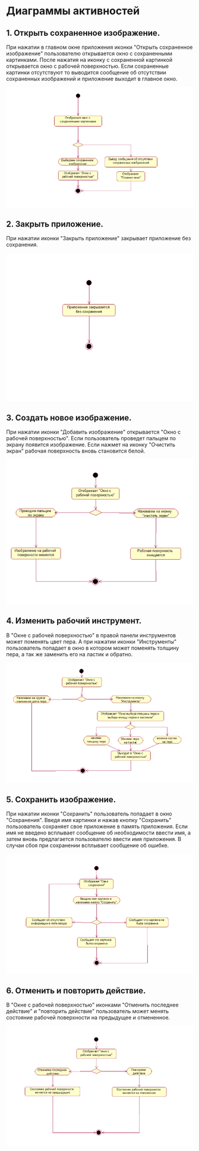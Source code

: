 # Диаграммы активностей
## 1. Открыть сохраненное изображение.
При нажатии в главном окне приложения иконки "Открыть сохраненное изображение" пользователю открывается окно с сохраненными картинками. После нажатия на иконку с сохраненной картинкой открывается окно с рабочей поверхностью. Если сохраненные картинки отсутствуют то выводится сообщение об отсутствии сохраненных изображений и приложение выходит в главное окно.

![](diagramsImg/ActivityDownload.png)

## 2. Закрыть приложение.
При нажатии иконки "Закрыть приложение" закрывает приложение без сохранения.

![](diagramsImg/ActivityClose.png)

## 3. Создать новое изображение.
При нажатии иконки "Добавить изображение" открывается "Окно с рабочей поверхностью". Если пользователь проведет пальцем по экрану появится изображение. Если нажмет на иконку "Очистить экран" рабочая поверхность вновь становится белой.

![](diagramsImg/ActivityNewImg.png)

## 4. Изменить рабочий инструмент.
В "Окне с рабочей поверхностью" в правой панели инструментов может поменять цвет пера. А при нажатии иконки "Инструменты" пользователь попадает в окно в котором может поменять толщину пера, а так же заменить его на ластик и обратно.

![](diagramsImg/ActivityChangeTool.png)

## 5. Сохранить изображение.
При нажатии иконки "Сохранить" пользователь попадает в окно "Сохранения". Введя имя картинки и нажав кнопку "Сохранить" пользователь сохраняет свое приложение в память приложения. Если имя не введено всплывает сообщение об необходимости ввести имя, а затем вновь предлагается пользователю ввести имя приложения. В случаи сбоя при сохранении всплывает сообщение об ошибке.

![](diagramsImg/ActivitySave.png)

## 6. Отменить и повторить действие.
В "Окне с рабочей поверхностью" иконками "Отменить последнее действие" и "повторить действие" пользователь может менять состояние рабочей поверхности на предыдущее и отмененное.

![](diagramsImg/ActivityAct.png)
